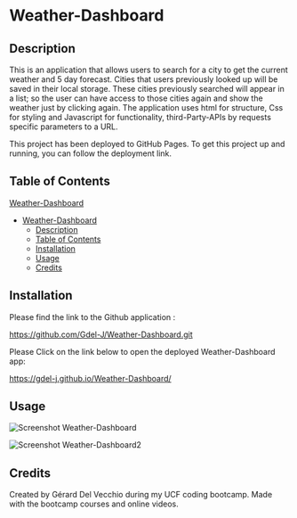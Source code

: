 # Weather-Dashboard


## Description



This is an application that allows users to search for a city to get the current weather and 5 day forecast. Cities that users previously looked up will be saved in their local storage.
These cities previously searched will appear in a list; so the user can have access to those cities again and show the weather just by clicking again. 
The application  uses html for structure, Css for styling and Javascript for functionality, third-Party-APIs by requests specific parameters to a URL.

This project has been deployed to GitHub Pages. To get this project up and running, you can follow the deployment link. 



## Table of Contents 

[Weather-Dashboard](#Weather-Dashboard)
- [Weather-Dashboard](#weather-dashboard)
  - [Description](#description)
  - [Table of Contents](#table-of-contents)
  - [Installation](#installation)
  - [Usage](#usage)
  - [Credits](#credits)

## Installation

Please find the link to the Github application : 

https://github.com/Gdel-J/Weather-Dashboard.git

Please Click on the link below to open the deployed Weather-Dashboard app:

https://gdel-j.github.io/Weather-Dashboard/


 
## Usage


![Screenshot Weather-Dashboard](https://user-images.githubusercontent.com/120201085/229664397-7f09b251-eb74-4192-994f-026f57e958d0.png)

![Screenshot Weather-Dashboard2](https://user-images.githubusercontent.com/120201085/229664492-d912d960-16be-40dc-b217-8db3503dd5c1.png)






## Credits

Created  by Gérard Del Vecchio during my UCF coding bootcamp. 
Made with the bootcamp courses and online  videos.

